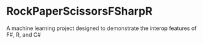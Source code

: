 # RockPaperScissorsFSharpR
A machine learning project designed to demonstrate the interop features of F#, R, and C#
